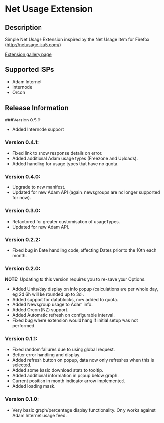 # Net Usage Extension
## Description
Simple Net Usage Extension inspired by the Net Usage Item for Firefox (http://netusage.iau5.com/)

[Extension gallery page](https://chrome.google.com/extensions/detail/dcoehgalcmebfjgkbhbpllfhjcclkjan)

## Supported ISPs
* Adam Internet
* Internode
* Orcon

## Release Information
###Version 0.5.0:
* Added Internode support

### Version 0.4.1:
* Fixed link to show response details on error.
* Added additional Adam usage types (Freezone and Uploads).
* Added handling for usage types that have no quota.

### Version 0.4.0:
* Upgrade to new manifest.
* Updated for new Adam API (again, newsgroups are no longer supported for now).

### Version 0.3.0:
* Refactored for greater customisation of usageTypes.
* Updated for new Adam API.

### Version 0.2.2:
* Fixed bug in Date handling code, affecting Dates prior to the 10th each month.

### Version 0.2.0:
**NOTE:** Updating to this version requires you to re-save your Options.
* Added Units/day display on info popup (calculations are per whole day, eg 2d 6h will be rounded up to 3d).
* Added support for datablocks, now added to quota.
* Added Newsgroup usage to Adam info.
* Added Orcon (NZ) support.
* Added Automatic refresh on configurable interval.
* Fixed bug where extension would hang if initial setup was not performed.

### Version 0.1.1:
* Fixed random failures due to using global request.
* Better error handling and display.
* Added refresh button on popup, data now only refreshes when this is selected.
* Added some basic download stats to tooltip.
* Added additional information in popup below graph.
* Current position in month indicator arrow implemented.
* Added loading mask.

### Version 0.1.0:
* Very basic graph/percentage display functionality. Only works against Adam Internet usage feed.
